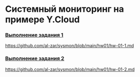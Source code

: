 # Системный мониторинг на примере Y.Cloud

### [Выполнение задания 1](https://github.com/al-zar/sysmon/blob/main/hw01/hw-01-1.md)

   https://github.com/al-zar/sysmon/blob/main/hw01/hw-01-1.md

### [Выполнение задания 2](https://github.com/al-zar/sysmon/blob/main/hw01/hw-01-2.md)

   https://github.com/al-zar/sysmon/blob/main/hw01/hw-01-2.md
